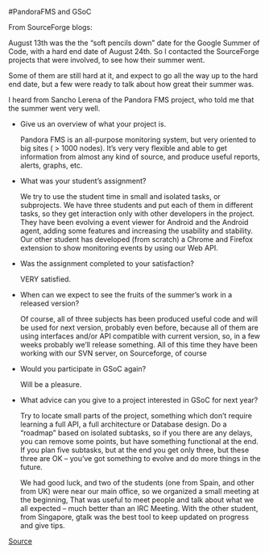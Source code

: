 #PandoraFMS and GSoC

From SourceForge blogs:

 August 13th was the the “soft pencils down” date for the Google Summer of Code, with a hard end date of August 24th. So I contacted the SourceForge projects that were involved, to see how their summer went.

Some of them are still hard at it, and expect to go all the way up to the hard end date, but a few were ready to talk about how great their summer was.

I heard from Sancho Lerena of the Pandora FMS project, who told me that the summer went very well.

- Give us an overview of what your project is.

	Pandora FMS is an all-purpose monitoring system, but very oriented to big sites ( > 1000 nodes). It’s very very flexible and able to get information from almost any kind of source, and produce useful reports, alerts, graphs, etc.

- What was your student’s assignment?

	We try to use the student time in small and isolated tasks, or subprojects. We have three students and put each of them in different tasks, so they get interaction only with other developers in the project. They have been evolving a event viewer for Android and the Android agent, adding some features and increasing the usability and stability. Our other student has developed (from scratch) a Chrome and Firefox extension to show monitoring events by using our Web API.

- Was the assignment completed to your satisfaction?

	VERY satisfied.

- When can we expect to see the fruits of the summer’s work in a released version?

	Of course, all of three subjects has been produced useful code and will be used for next version, probably even before, because all of them are using interfaces and/or API compatible with current version, so, in a few weeks probably we’ll release something. All of this time they have been working with our SVN server, on Sourceforge, of course 

- Would you participate in GSoC again?

	Will be a pleasure.

- What advice can you give to a project interested in GSoC for next year?

	Try to locate small parts of the project, something which don’t require learning a full API, a full architecture or Database design. Do a “roadmap” based on isolated subtasks, so if you there are any delays, you can remove some points, but have something functional at the end. If you plan five subtasks, but at the end you get only three, but these three are OK – you’ve got something to evolve and do more things in the future.

	We had good luck, and two of the students (one from Spain, and other from UK) were near our main office, so we organized a small meeting at the beginning, That was useful to meet people and talk about what we all expected – much better than an IRC Meeting. With the other student, from Singapore, gtalk was the best tool to keep updated on progress and give tips.
		
[Source](http://sourceforge.net/blog/pandora-fms-and-gsoc/)